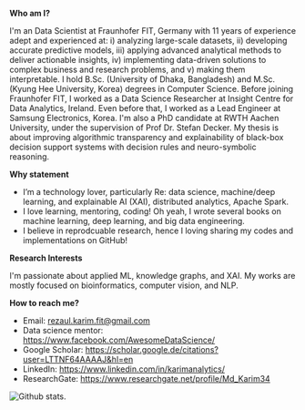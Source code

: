 **Who am I?**

I'm an Data Scientist at Fraunhofer FIT, Germany with 11 years of experience adept and experienced at: i) analyzing large-scale datasets, ii) developing accurate predictive models, iii) applying advanced analytical methods to deliver actionable insights, iv) implementing data-driven solutions to complex business and research problems, and v) making them interpretable. I hold B.Sc. (University of Dhaka, Bangladesh) and M.Sc. (Kyung Hee University, Korea) degrees in Computer Science. Before joining Fraunhofer FIT, I worked as a Data Science Researcher at Insight Centre for Data Analytics, Ireland. Even before that, I worked as a Lead Engineer at Samsung Electronics, Korea. I'm also a PhD candidate at RWTH Aachen University, under the supervision of Prof Dr. Stefan Decker. My thesis is about improving algorithmic transparency and explainability of black-box decision support systems with decision rules and neuro-symbolic reasoning. 

**Why statement**

- I’m a technology lover, particularly Re: data science, machine/deep learning, and explainable AI (XAI), distributed analytics, Apache Spark. 
- I love learning, mentoring, coding! Oh yeah, I wrote several books on machine learning, deep learning, and big data engineering.
- I believe in reprodcuable research, hence I loving sharing my codes and implementations on GitHub! 

**Research Interests** 

I'm passionate about applied ML, knowledge graphs, and XAI. My works are mostly focused on bioinformatics, computer vision, and NLP.

**How to reach me?**

- Email: rezaul.karim.fit@gmail.com
- Data science mentor: https://www.facebook.com/AwesomeDataScience/ 
- Google Scholar: https://scholar.google.de/citations?user=LTTNF64AAAAJ&hl=en
- LinkedIn: https://www.linkedin.com/in/karimanalytics/ 
- ResearchGate: https://www.researchgate.net/profile/Md_Karim34 

![Github stats](https://github-readme-stats.vercel.app/api?username=rezacsedu&show_icons=true&hide_border=false).

